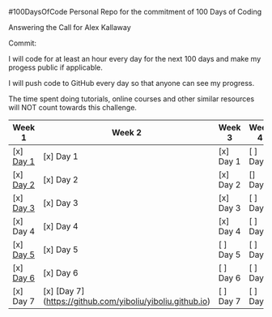 #100DaysOfCode
Personal Repo for the commitment of 100 Days of Coding

Answering the Call for Alex Kallaway

Commit:

I will code for at least an hour every day for the next 100 days and make my progess public if applicable.

I will push code to GitHub every day so that anyone can see my progress. 

The time spent doing tutorials, online courses and other similar resources will NOT count towards this challenge. 

   Week 1  |    Week 2  |   Week 3   |   Week 4   |   Week 5   |   Week 6   |   Week 7   |   Week 8   |   Week 9   |  
-----------|------------|------------|------------|------------|------------|------------|------------|------------|
 [x] [Day 1](https://github.com/Cigarent/webStuff/blob/master/javascript/javascripting.js) |  [x] Day 1 |  [x] Day 1 |  [ ] Day 1 |  [] Day 1 |  [ ] Day 1 |  [ ] Day 1 |  [ ] Day 1 |  [ ] Day 1 | 
 [x] [Day 2](https://github.com/Cigarent/webStuff/blob/master/javascript/learnyounode/program.js)|  [x] Day 2 |  [x] Day 2 |  [] Day 2 |  [ ] Day 2 |  [ ] Day 2 |  [ ] Day 2 |  [ ] Day 2 |  [ ] Day 2 |
 [x] [Day 3](https://github.com/Cigarent/webStuff/blob/master/javascript/learnyounode/program.js)|  [x] Day 3 |  [x] Day 3 |  [ ] Day 3 |  [ ] Day 3 |  [ ] Day 3 |  [ ] Day 3 |  [ ] Day 3 |  [ ] Day 3 |
 [x] Day 4 |  [x] Day 4 |  [x] Day 4 |  [ ] Day 4 |  [ ] Day 4 |  [ ] Day 4 |  [ ] Day 4 |  [ ] Day 4 |  [ ] Day 4 |
 [x] [Day 5](https://github.com/Cigarent/webStuff/blob/master/javascript/learnyounode/program.js) |  [x] Day 5 |  [ ] Day 5 |  [ ] Day 5 |  [ ] Day 5 |  [ ] Day 5 |  [ ] Day 5 |  [ ] Day 5 |  [ ] Day 5 |
 [x] [Day 6](https://github.com/Cigarent/webStuff/blob/master/javascript/learnyounode/program.js) |  [x] Day 6 |  [ ] Day 6 |  [ ] Day 6 |  [ ] Day 6 |  [ ] Day 6 |  [ ] Day 6 |  [ ] Day 6 |  [ ] Day 6 |
 [x] Day 7 |  [x] [Day 7] (https://github.com/yiboliu/yiboliu.github.io) |  [ ] Day 7 |  [ ] Day 7 |  [ ] Day 7 |  [ ] Day 7 |  [ ] Day 7 |  [ ] Day 7 |  [ ] Day 7 |
